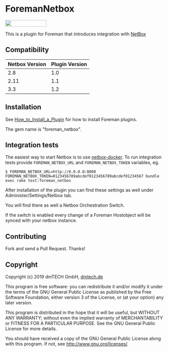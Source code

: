 # ForemanNetbox

[<img src="https://opensourcelogos.aws.dmtech.cloud/dmTECH_opensource_logo.svg" height="21" width="130">](https://www.dmtech.de/)

This is a plugin for Foreman that introduces integration with [NetBox](https://netbox.readthedocs.io)

## Compatibility

| Netbox Version | Plugin Version |
| -------------- | -------------- |
| 2.8            | 1.0            |
| 2.11           | 1.1            |
| 3.3            | 1.2            |

## Installation

See [How_to_Install_a_Plugin](https://theforeman.org/manuals/2.3/index.html#6.1InstallaPlugin)
for how to install Foreman plugins.

The gem name is "foreman_netbox".



## Integration tests

The easiest way to start Netbox is to use [netbox-docker](https://github.com/netbox-community/netbox-docker). To run integration tests provide `FOREMAN_NETBOX_URL` and `FOREMAN_NETBOX_TOKEN` variables, eg.

```
$ FOREMAN_NETBOX_URL=http://0.0.0.0:8000 FOREMAN_NETBOX_TOKEN=0123456789abcdef0123456789abcdef01234567 bundle exec rake test:foreman_netbox
```

After installation of the plugin you can find these settings as well under Administer/Settings/Netbox tab.

You will find there as well a Netbox Orchestration Switch.

If the switch is enabled every change of a Foreman Hostobject will be synced with your netbox instance.

## Contributing

Fork and send a Pull Request. Thanks!

## Copyright

Copyright (c) 2019 dmTECH GmbH, [dmtech.de](https://www.dmtech.de/)

This program is free software: you can redistribute it and/or modify
it under the terms of the GNU General Public License as published by
the Free Software Foundation, either version 3 of the License, or
(at your option) any later version.

This program is distributed in the hope that it will be useful,
but WITHOUT ANY WARRANTY; without even the implied warranty of
MERCHANTABILITY or FITNESS FOR A PARTICULAR PURPOSE.  See the
GNU General Public License for more details.

You should have received a copy of the GNU General Public License
along with this program.  If not, see <http://www.gnu.org/licenses/>.

